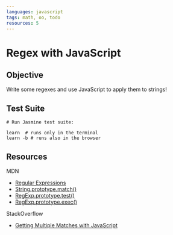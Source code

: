 ```yaml
---
languages: javascript
tags: math, oo, todo
resources: 5
---
```


# Regex with JavaScript

## Objective

Write some regexes and use JavaScript to apply them to strings!

## Test Suite

```
# Run Jasmine test suite:

learn  # runs only in the terminal
learn -b # runs also in the browser
```

## Resources

MDN

* [Regular Expressions](https://developer.mozilla.org/en-US/docs/Web/JavaScript/Guide/Regular_Expressions)
* [String.prototype.match()](https://developer.mozilla.org/en-US/docs/Web/JavaScript/Reference/Global_Objects/String/match)
* [RegExp.prototype.test()](https://developer.mozilla.org/en-US/docs/Web/JavaScript/Reference/Global_Objects/RegExp/test)
* [RegExp.prototype.exec()](https://developer.mozilla.org/en-US/docs/Web/JavaScript/Reference/Global_Objects/RegExp/exec)

StackOverflow

* [Getting Multiple Matches with JavaScript](http://stackoverflow.com/q/11270302/2890716)